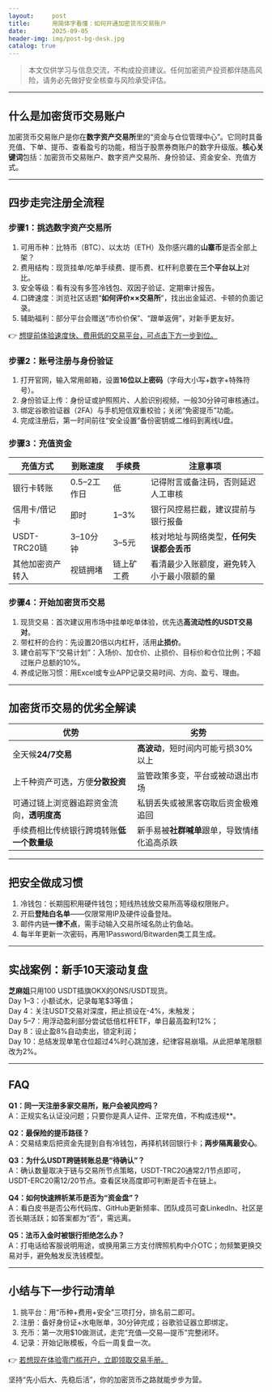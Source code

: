 ```yaml
---
layout:     post
title:      用简体字看懂：如何开通加密货币交易账户
date:       2025-09-05
header-img: img/post-bg-desk.jpg
catalog: true
---
```


> 本文仅供学习与信息交流，不构成投资建议。任何加密资产投资都伴随高风险，请务必先做好安全核查与风险承受评估。

---

## 什么是加密货币交易账户

加密货币交易账户是你在**数字资产交易所**里的“资金与仓位管理中心”。它同时具备充值、下单、提币、查看盈亏的功能，相当于股票券商账户的数字升级版。**核心关键词**包括：加密货币交易账户、数字资产交易所、身份验证、资金安全、充值方式。

---

## 四步走完注册全流程

### 步骤1：挑选数字资产交易所

1. 可用币种：比特币（BTC）、以太坊（ETH）及你感兴趣的**山寨币**是否全部上架？
2. 费用结构：现货挂单/吃单手续费、提币费、杠杆利息要在**三个平台以上**对比。
3. 安全等级：看有没有多签冷钱包、双因子验证、定期审计报告。
4. 口碑速度：浏览社区话题“**如何评价××交易所**”，找出出金延迟、卡顿的负面记录。
5. 辅助福利：部分平台会赠送“市价价保”、“跟单返佣”，对新手更友好。

👉 [想提前体验速度快、费用低的交易平台，可点击下方一步到位。](https://okxdog.com/)

### 步骤2：账号注册与身份验证  
1. 打开官网，输入常用邮箱，设置**16位以上密码**（字母大小写+数字+特殊符号）。
2. 身份验证上传：身份证或护照照片、人脸识别视频，一般30分钟可审核通过。
3. 绑定谷歌验证器（2FA）与手机短信双重校验；关闭“免密提币”功能。
4. 完成注册后，第一时间前往“安全设置”备份密钥或二维码到离线U盘。

### 步骤3：充值资金  
| **充值方式**      | **到账速度** | **手续费** | **注意事项**                             |
|------------------|--------------|------------|------------------------------------------|
| 银行卡转账        | 0.5–2工作日   | 低         | 记得附言或备注码，否则延迟人工审核        |
| 信用卡/借记卡     | 即时         | 1–3%       | 银行风控易拦截，建议提前与银行报备        |
| USDT-TRC20链     | 3–10分钟     | 3–5元      | 核对地址与网络类型，**任何失误都会丢币**  |
| 其他加密资产转入  | 视链拥堵      | 链上矿工费  | 看清最少入账额度，避免转入小于最小限额的量 |

### 步骤4：开始加密货币交易  
1. 现货交易：首次建议用市场中挂单吃单体验，优先选**高流动性的USDT交易对**。
2. 带杠杆的合约：先设置20倍以内杠杆，活用**止损价**。  
3. 建仓前写下“交易计划”：入场价、加仓价、止损价、目标价和仓位比例；不超过账户总额的10%。  
4. 养成记账习惯：用Excel或专业APP记录交易时间、方向、盈亏、理由。

---

## 加密货币交易的优劣全解读

| 优势                                                  | 劣势                                             |
|-------------------------------------------------------|--------------------------------------------------|
| 全天候**24/7交易**                                     | **高波动**，短时间内可能亏损30%以上               |
| 上千种资产可选，方便**分散投资**                       | 监管政策多变，平台或被动退出市场                  |
| 可通过链上浏览器追踪资金流向，**透明度高**             | 私钥丢失或被黑客窃取后资金极难追回                |
| 手续费相比传统银行跨境转账**低一个数量级**             | 新手易被**社群喊单**跟单，导致情绪化追高杀跌       |

---

## 把安全做成习惯

1. 冷钱包：长期囤积用硬件钱包；短线热钱放交易所高等级权限账户。  
2. 开启**登陆白名单**——仅限常用IP及硬件设备登陆。  
3. 邮件内链**一律不点**，需手动输入交易所域名防止钓鱼站。  
4. 每半年更新一次密码，再用1Password/Bitwarden类工具生成。  

---

## 实战案例：新手10天滚动复盘

**芝麻姐**只用100 USDT插旗OKX的ONS/USDT现货。  
Day 1–3：小额试水，记录每笔$3等值；  
Day 4：关注USDT交易对深度，把止损设在-4%，未触发；  
Day 5–7：用浮动盈利部分尝试低倍杠杆ETF，单日最高盈利12%；  
Day 8：设止盈8%自动卖出，锁定利润；  
Day 10：总结发现单笔仓位超过4%时心跳加速，纪律容易崩塌。从此把单笔限额改为2%。

---

## FAQ

**Q1：同一天注册多家交易所，账户会被风控吗？**  
A：正规实名认证没问题；只要你是真人证件、正常充值，不构成违规**。  

**Q2：最保险的提币路径？**  
A：交易结束后把资金先提到自有冷钱包，再择机转回银行卡；**两步隔离最安心**。  

**Q3：为什么USDT跨链转账总是“待确认”？**  
A：确认数量取决于链与交易所节点策略，USDT-TRC20通常2/1节点即可，USDT-ERC20需12/20节点。查看区块高度即可判断是否卡在链上。  

**Q4：如何快速辨析某币是否为“资金盘”？**  
A：看白皮书是否公布代码库、GitHub更新频率、团队成员可查LinkedIn、社区是否长期活跃；如答案都为“否”，需远离。  

**Q5：法币入金时被银行拒绝怎么办？**  
A：打电话给客服说明用途，或换用第三方支付牌照机构中介OTC；勿频繁更换交易对手，避免触发反洗钱模型。  

---

## 小结与下一步行动清单

1. 挑平台：用“币种+费用+安全”三项打分，排名前二即可。  
2. 注册：备好身份证+水电账单，30分钟完成；谷歌验证器立即绑定。  
3. 充币：第一次用$10做测试，走完“充值—交易—提币”完整闭环。  
4. 记录：开始记账模板，今后一周复盘一次。  

👉 [若想现在体验零门槛开户，立即领取交易手册。](https://okxdog.com/)

坚持“先小后大、先稳后活”，你的加密货币之路就能步步为营。
